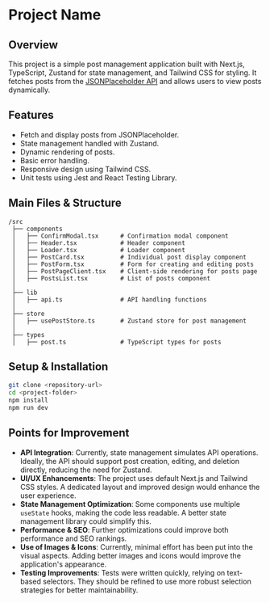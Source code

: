 # Project Name

## Overview
This project is a simple post management application built with Next.js, TypeScript, Zustand for state management, and Tailwind CSS for styling. It fetches posts from the [JSONPlaceholder API](https://jsonplaceholder.typicode.com/) and allows users to view posts dynamically.

## Features
- Fetch and display posts from JSONPlaceholder.
- State management handled with Zustand.
- Dynamic rendering of posts.
- Basic error handling.
- Responsive design using Tailwind CSS.
- Unit tests using Jest and React Testing Library.

## Main Files & Structure
```
/src
 ├── components
 │   ├── ConfirmModal.tsx      # Confirmation modal component
 │   ├── Header.tsx            # Header component
 │   ├── Loader.tsx            # Loader component
 │   ├── PostCard.tsx          # Individual post display component
 │   ├── PostForm.tsx          # Form for creating and editing posts
 │   ├── PostPageClient.tsx    # Client-side rendering for posts page
 │   ├── PostsList.tsx         # List of posts component
 │
 ├── lib
 │   ├── api.ts                # API handling functions
 │
 ├── store
 │   ├── usePostStore.ts       # Zustand store for post management
 │
 ├── types
 │   ├── post.ts               # TypeScript types for posts
```

## Setup & Installation
```sh
git clone <repository-url>
cd <project-folder>
npm install
npm run dev
```

## Points for Improvement
- **API Integration**: Currently, state management simulates API operations. Ideally, the API should support post creation, editing, and deletion directly, reducing the need for Zustand.
- **UI/UX Enhancements**: The project uses default Next.js and Tailwind CSS styles. A dedicated layout and improved design would enhance the user experience.
- **State Management Optimization**: Some components use multiple `useState` hooks, making the code less readable. A better state management library could simplify this.
- **Performance & SEO**: Further optimizations could improve both performance and SEO rankings.
- **Use of Images & Icons**: Currently, minimal effort has been put into the visual aspects. Adding better images and icons would improve the application's appearance.
- **Testing Improvements**: Tests were written quickly, relying on text-based selectors. They should be refined to use more robust selection strategies for better maintainability.
